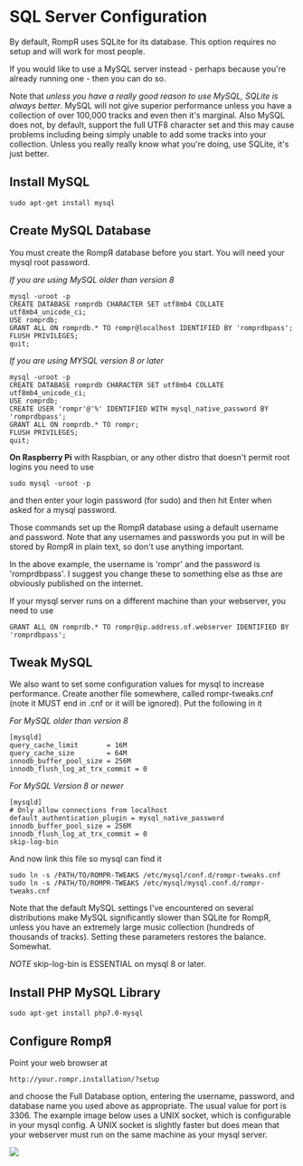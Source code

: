 # SQL Server Configuration

By default, RompЯ uses SQLite for its database. This option requires no setup and will work for most people.

If you would like to use a MySQL server instead - perhaps because you're already running one - then you can do so.

Note that *unless you have a really good reason to use MySQL, SQLite is always better*. MySQL will not give superior performance unless you have a collection of over 100,000 tracks and even then it's marginal. Also MySQL does not, by default, support the full UTF8 character set and this may cause problems including being simply unable to add some tracks into your collection. Unless you really really know what you're doing, use SQLite, it's just better.

## Install MySQL

    sudo apt-get install mysql

## Create MySQL Database

You must create the RompЯ database before you start. You will need your mysql root password.

*If you are using MySQL older than version 8*

    mysql -uroot -p
    CREATE DATABASE romprdb CHARACTER SET utf8mb4 COLLATE utf8mb4_unicode_ci;
    USE romprdb;
    GRANT ALL ON romprdb.* TO rompr@localhost IDENTIFIED BY 'romprdbpass';
    FLUSH PRIVILEGES;
    quit;

*If you are using MYSQL version 8 or later*

    mysql -uroot -p
    CREATE DATABASE romprdb CHARACTER SET utf8mb4 COLLATE utf8mb4_unicode_ci;
    USE romprdb;
    CREATE USER 'rompr'@'%' IDENTIFIED WITH mysql_native_password BY 'romprdbpass';    
    GRANT ALL ON romprdb.* TO rompr;
    FLUSH PRIVILEGES;
    quit;

**On Raspberry Pi** with Raspbian, or any other distro that doesn't permit root logins you need to use

    sudo mysql -uroot -p

and then enter your login password (for sudo) and then hit Enter when asked for a mysql password.

Those commands set up the RompЯ database using a default username and password. Note that any usernames and passwords you put in will be stored by RompЯ in plain text, so don't use anything important.

In the above example, the username is 'rompr' and the password is 'romprdbpass'. I suggest you change these to something else as thse are obviously published on the internet.

If your mysql server runs on a different machine than your webserver, you need to use

    GRANT ALL ON romprdb.* TO rompr@ip.address.of.webserver IDENTIFIED BY 'romprdbpass';

## Tweak MySQL

We also want to set some configuration values for mysql to increase performance. Create another file somewhere, called rompr-tweaks.cnf (note it MUST end in .cnf or it will be ignored). Put the following in it

*For MySQL older than version 8*

    [mysqld]
    query_cache_limit       = 16M
    query_cache_size        = 64M
    innodb_buffer_pool_size = 256M
    innodb_flush_log_at_trx_commit = 0

*For MySQL Version 8 or newer*

    [mysqld]
    # Only allow connections from localhost
    default_authentication_plugin = mysql_native_password
    innodb_buffer_pool_size = 256M
    innodb_flush_log_at_trx_commit = 0
    skip-log-bin

And now link this file so mysql can find it

    sudo ln -s /PATH/TO/ROMPR-TWEAKS /etc/mysql/conf.d/rompr-tweaks.cnf
    sudo ln -s /PATH/TO/ROMPR-TWEAKS /etc/mysql/mysql.conf.d/rompr-tweaks.cnf

Note that the default MySQL settings I've encountered on several distributions make MySQL significantly slower than SQLite for RompЯ, unless you have an extremely large music collection (hundreds of thousands of tracks). Setting these parameters restores the balance. Somewhat.

*NOTE* skip-log-bin is ESSENTIAL on mysql 8 or later.

## Install PHP MySQL Library

    sudo apt-get install php7.0-mysql

## Configure RompЯ

Point your web browser at

    http://your.rompr.installation/?setup

and choose the Full Database option, entering the username, password, and database name you used above as appropriate. The usual value for port is 3306. The example image below uses a UNIX socket, which is configurable in your mysql config. A UNIX socket is slightly faster but does mean that your webserver must run on the same machine as your mysql server.

![](images/collectionsetup.png)
